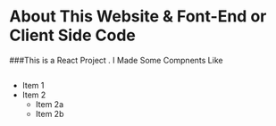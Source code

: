 # About This Website & Font-End or Client Side Code
###This is a React Project . I Made Some Compnents Like
```

```

* Item 1
* Item 2
  * Item 2a
  * Item 2b
